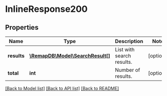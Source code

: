 # InlineResponse200

## Properties
Name | Type | Description | Notes
------------ | ------------- | ------------- | -------------
**results** | [**\RemapDB\Model\SearchResult[]**](SearchResult.md) | List with search results. | [optional] 
**total** | **int** | Number of results. | [optional] 

[[Back to Model list]](../../README.md#documentation-for-models) [[Back to API list]](../../README.md#documentation-for-api-endpoints) [[Back to README]](../../README.md)

